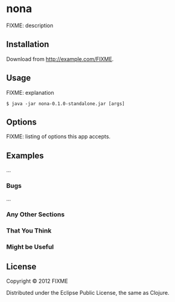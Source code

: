 # nona

FIXME: description

## Installation

Download from http://example.com/FIXME.

## Usage

FIXME: explanation

    $ java -jar nona-0.1.0-standalone.jar [args]

## Options

FIXME: listing of options this app accepts.

## Examples

...

### Bugs

...

### Any Other Sections
### That You Think
### Might be Useful

## License

Copyright © 2012 FIXME

Distributed under the Eclipse Public License, the same as Clojure.
